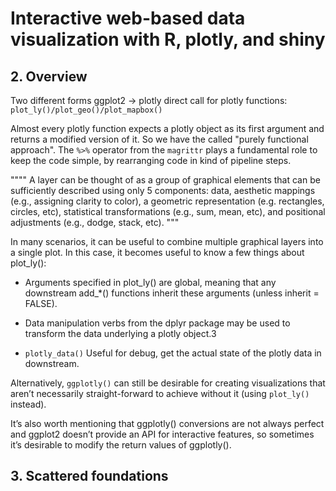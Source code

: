 # Interactive web-based data visualization with R, plotly, and shiny

## 2. Overview

Two different forms
	ggplot2 -> plotly 
	direct call for plotly functions: `plot_ly()/plot_geo()/plot_mapbox()`


Almost every plotly function expects a plotly object as its first argument and returns a modified version of it. So we
have the called "purely functional approach". The `%>%` operator from the `magrittr` plays a fundamental role to keep 
the code simple, by rearranging code in kind of pipeline steps.

""""
A layer can be thought of as a group of graphical elements that can be sufficiently described using only 5 components: 
data, aesthetic mappings (e.g., assigning clarity to color), a geometric representation (e.g. rectangles, circles, etc),
statistical transformations (e.g., sum, mean, etc), and positional adjustments (e.g., dodge, stack, etc).
"""


In many scenarios, it can be useful to combine multiple graphical layers into a single plot. In this case, it becomes 
useful to know a few things about plot_ly():
- Arguments specified in plot_ly() are global, meaning that any downstream add_*() functions inherit these arguments (unless inherit = FALSE).
- Data manipulation verbs from the dplyr package may be used to transform the data underlying a plotly object.3

- `plotly_data()` Useful for debug, get the actual state of the plotly data in downstream.

Alternatively, `ggplotly()` can still be desirable for creating visualizations that aren’t necessarily
straight-forward to achieve without it (using `plot_ly()` instead).


It’s also worth mentioning that ggplotly() conversions are not always perfect and ggplot2 doesn’t provide an API for 
interactive features, so sometimes it’s desirable to modify the return values of ggplotly().


## 3. Scattered foundations